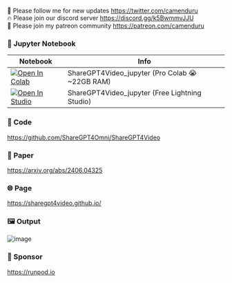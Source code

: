🐣 Please follow me for new updates https://twitter.com/camenduru <br />
🔥 Please join our discord server https://discord.gg/k5BwmmvJJU <br />
🥳 Please join my patreon community https://patreon.com/camenduru <br />

### 🍊 Jupyter Notebook

| Notebook | Info
| --- | --- |
[![Open In Colab](https://colab.research.google.com/assets/colab-badge.svg)](https://colab.research.google.com/github/camenduru/ShareGPT4Video-jupyter/blob/main/ShareGPT4Video_jupyter.ipynb) | ShareGPT4Video_jupyter (Pro Colab 😭 ~22GB RAM)
<a target="_blank" href="https://lightning.ai/camenduru/studios/ShareGPT4Video-jupyter"> <img src="https://pl-bolts-doc-images.s3.us-east-2.amazonaws.com/app-2/studio-badge.svg" alt="Open In Studio"/></a> | ShareGPT4Video_jupyter (Free Lightning Studio)

### 🧬 Code
https://github.com/ShareGPT4Omni/ShareGPT4Video

### 📄 Paper
https://arxiv.org/abs/2406.04325

### 🌐 Page
https://sharegpt4video.github.io/

### 🖼 Output
![image](https://github.com/camenduru/ShareGPT4Video-jupyter/assets/54370274/872c0fc6-6ade-44b4-94a6-963dc4f8ac83)

### 🏢 Sponsor
https://runpod.io
